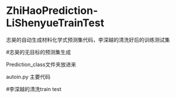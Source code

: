 # ZhiHaoPrediction-LiShenyueTrainTest
志昊的自动生成材料化学式预测集代码，李深越的清洗好后的训练测试集


#志昊的无目标的预测集生成

Prediction_class文件夹放进来 

autoin.py 主要代码



#李深越的清洗train test
